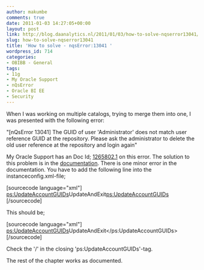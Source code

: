 ```yaml
---
author: makumbe
comments: true
date: 2011-01-03 14:27:05+00:00
layout: post
link: http://blog.daanalytics.nl/2011/01/03/how-to-solve-nqserror13041/
slug: how-to-solve-nqserror13041
title: 'How to solve - nqsError:13041 '
wordpress_id: 714
categories:
- OBIBB - General
tags:
- 11g
- My Oracle Support
- nQsError
- Oracle BI EE
- Security
---
```


When I was working on multiple catalogs, trying to merge them into one, I was presented with the following error:

"[nQsError 13041] The GUID of user 'Administrator' does not match user reference GUID at the repository. Please ask the administrator to delete the old user reference at the repository and login again"

My Oracle Support has an Doc Id; [1265802.1](https://support.oracle.com:443/CSP/ui/flash.html#tab=KBHome(page=KBHome&id=()),(page=KBNavigator&id=(bmDocTitle=GUID%20of%20user%20'Administrator'%20does%20not%20match%20user%20reference%20GUID%20at%20the%20repository&from=BOOKMARK&bmDocType=HOWTO&bmDocID=1265802.1&bmDocDsrc=KB&viewingMode=1143))) on this error. The solution to this problem is in the [documentation](http://download.oracle.com/docs/cd/E14571_01/core.1111/e10105/testprod.htm#CHDDJHHJ). There is one minor error in the documentation. You have to add the following line into the instanceconfig.xml-file;

[sourcecode language="xml"]
<ps:UpdateAccountGUIDs>UpdateAndExit<ps:UpdateAccountGUIDs>
[/sourcecode]

This should be;

[sourcecode language="xml"]
<ps:UpdateAccountGUIDs>UpdateAndExit</ps:UpdateAccountGUIDs>
[/sourcecode]


Check the '/' in the closing 'ps:UpdateAccountGUIDs'-tag.

The rest of the chapter works as documented.
